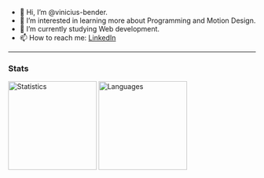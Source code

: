 - 👋 Hi, I’m @vinicius-bender.
- 👀 I’m interested in learning more about Programming and Motion Design.
- 🌱 I’m currently studying Web development.
- 📫 How to reach me: <a href="https://www.linkedin.com/in/vinicius-bender/">LinkedIn</a>


<hr />

### Stats

<div>
 <img src="https://github-readme-stats.vercel.app/api/top-langs/?username=vinicius-bender&theme=dracula&layout=compact" alt="Statistics" height="180"/> 
    <img src="https://github-readme-stats.vercel.app/api?username=vinicius-bender&theme=dracula&layout=compact" alt="Languages" height="180"/>
</div>
